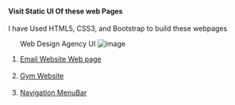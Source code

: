 
<h4>Visit Static UI Of these web Pages</h4>
<p>I have Used HTML5, CSS3, and Bootstrap to build these webpages</p>

<ol>


Web Design Agency UI 
![image](https://github.com/dynamomanal/my-projects/assets/133088089/d346e0fe-0ea0-4a79-a2c9-accb9ea529fb)

<li><a href="E:\COMPLETE WEB DEVELOPMENT\emailtemplatefinal.html" target="_blank"> Email Website Web page </a></li><br>

<li><a href="E:\COMPLETE WEB DEVELOPMENT\PROJECT1\myweb.html" target="_blank"> Gym Website</a><br></li> <br>

<li><a href="file:///E:/COMPLETE%20WEB%20DEVELOPMENT/tcss10.html" target="_blank">Navigation MenuBar</a><br></li> <br>

</ol>
